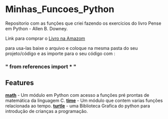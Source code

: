 # Minhas_Funcoes_Python
 
 Repositorio com as funções que criei fazendo os exercícios do livro Pense em Python - Allen B. Downey.
 
 Link para comprar o [Livro na Amazom](https://www.amazon.com.br/gp/product/B07QL2LKBG/ref=dbs_a_def_rwt_bibl_vppi_i0)
 
 para usa-las baixe o arquivo e coloque na mesma pasta do seu projeto/código e as importe para o seu código com : 

### " from references import * "


## Features

[**math**](https://docs.python.org/3/library/math.html?highlight=math#module-math)   - Um módulo em Python com acesso a funções pré prontas de matemática da linguagem C.
[**time**](https://docs.python.org/3/library/time.html?highlight=time#module-time)   - Um módulo que contem varias funções relacionada ao tempo.
[**turtle**](https://docs.python.org/3/library/turtle.html?highlight=turtle#module-turtle) - uma Biblioteca Grafica do python para introdução de crianças a programação.

